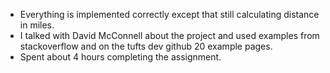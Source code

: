 - Everything is implemented correctly except that still calculating distance in miles.
- I talked with David McConnell about the project and used examples from stackoverflow and on the tufts dev github 20 example pages.
- Spent about 4 hours completing the assignment.